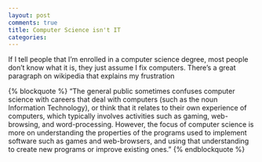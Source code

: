 ```yaml
---
layout: post
comments: true
title: Computer Science isn't IT
categories: 
---
```

If I tell people that I’m enrolled in a computer science degree, most people don’t know what it is, they just assume I fix computers. There’s a great paragraph on wikipedia that explains my frustration

{% blockquote %}
“The general public sometimes confuses computer science with careers that deal with computers (such as the noun Information Technology), or think that it relates to their own experience of computers, which typically involves activities such as gaming, web-browsing, and word-processing. However, the focus of computer science is more on understanding the properties of the programs used to implement software such as games and web-browsers, and using that understanding to create new programs or improve existing ones.”
{% endblockquote %}
